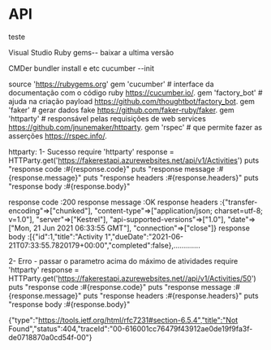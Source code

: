 # API
teste

Visual Studio
Ruby gems-- baixar a ultima versão

CMDer
bundler install e etc
cucumber --init



source 'https://rubygems.org'
gem 'cucumber'  # interface da documentação com o código ruby https://cucumber.io/.
gem 'factory_bot'   # ajuda na criação payload https://github.com/thoughtbot/factory_bot.
gem 'faker' # gerar dados fake https://github.com/faker-ruby/faker.
gem 'httparty'  # responsável pelas requisições de web services https://github.com/jnunemaker/httparty.
gem 'rspec' # que permite fazer as asserções https://rspec.info/.


httparty:
1- Sucesso
require 'httparty'
response = HTTParty.get('https://fakerestapi.azurewebsites.net/api/v1/Activities')
puts "response code :#{response.code}"
puts "response message :#{response.message}"
puts "response headers :#{response.headers}"
puts "response body :#{response.body}"

response code :200
response message :OK
response headers :{"transfer-encoding"=>["chunked"], "content-type"=>["application/json; charset=utf-8; v=1.0"], "server"=>["Kestrel"], "api-supported-versions"=>["1.0"], "date"=>["Mon, 21 Jun 2021 06:33:55 GMT"], "connection"=>["close"]}
response body :[{"id":1,"title":"Activity 1","dueDate":"2021-06-21T07:33:55.7820179+00:00","completed":false},.............

2- Erro - passar o parametro acima do máximo de atividades
require 'httparty'
response = HTTParty.get('https://fakerestapi.azurewebsites.net//api/v1/Activities/50')
puts "response code :#{response.code}"
puts "response message :#{response.message}"
puts "response headers :#{response.headers}"
puts "response body :#{response.body}"

{"type":"https://tools.ietf.org/html/rfc7231#section-6.5.4","title":"Not Found","status":404,"traceId":"00-616001cc76479f43912ae0de19f9fa3f-de0718870a0cd54f-00"}




